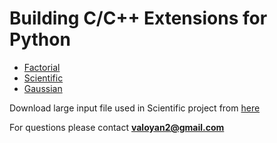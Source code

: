 # Building C/C++ Extensions for Python

- [Factorial](./Factorial)
- [Scientific](./Scientific)
- [Gaussian](./Gaussian)

Download large input file used in Scientific project from [here](https://drive.google.com/file/d/1ukMbIsCqvUQNAa-NwOMMmKoQKe7M43pt/view?usp=sharing)


For questions please contact **valoyan2@gmail.com**

